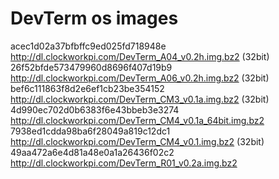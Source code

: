 # DevTerm os images

acec1d02a37bfbffc9ed025fd718948e  http://dl.clockworkpi.com/DevTerm_A04_v0.2h.img.bz2 (32bit)  
26f52bfde573479960d8696f407d19b9  http://dl.clockworkpi.com/DevTerm_A06_v0.2h.img.bz2 (32bit)  
bef6c111863f8d2e6ef1cb23be354152  http://dl.clockworkpi.com/DevTerm_CM3_v0.1a.img.bz2 (32bit)  
4d990ec702d0b6383f6e43bbeb3e3274  http://dl.clockworkpi.com/DevTerm_CM4_v0.1a_64bit.img.bz2  
7938ed1cdda98ba6f28049a819c12dc1  http://dl.clockworkpi.com/DevTerm_CM4_v0.1.img.bz2 (32bit)  
49aa472a6e4d81a48e0a1a26436f02c2  http://dl.clockworkpi.com/DevTerm_R01_v0.2a.img.bz2  


